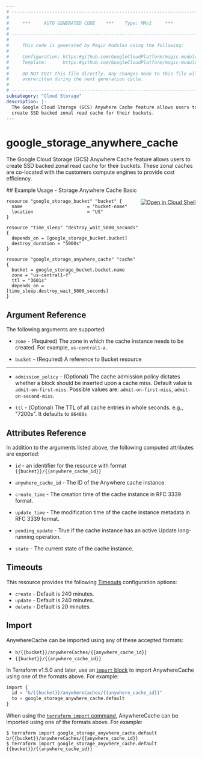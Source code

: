 ```yaml
---
# ----------------------------------------------------------------------------
#
#     ***     AUTO GENERATED CODE    ***    Type: MMv1     ***
#
# ----------------------------------------------------------------------------
#
#     This code is generated by Magic Modules using the following:
#
#     Configuration: https:#github.com/GoogleCloudPlatform/magic-modules/tree/main/mmv1/products/storage/AnywhereCache.yaml
#     Template:      https:#github.com/GoogleCloudPlatform/magic-modules/tree/main/mmv1/templates/terraform/resource.html.markdown.tmpl
#
#     DO NOT EDIT this file directly. Any changes made to this file will be
#     overwritten during the next generation cycle.
#
# ----------------------------------------------------------------------------
subcategory: "Cloud Storage"
description: |-
  The Google Cloud Storage (GCS) Anywhere Cache feature allows users to
  create SSD backed zonal read cache for their buckets.
---
```


# google_storage_anywhere_cache

The Google Cloud Storage (GCS) Anywhere Cache feature allows users to
create SSD backed zonal read cache for their buckets. These zonal
caches are co-located with the customers compute engines to provide
cost efficiency.



<div class = "oics-button" style="float: right; margin: 0 0 -15px">
  <a href="https://console.cloud.google.com/cloudshell/open?cloudshell_git_repo=https%3A%2F%2Fgithub.com%2Fterraform-google-modules%2Fdocs-examples.git&cloudshell_image=gcr.io%2Fcloudshell-images%2Fcloudshell%3Alatest&cloudshell_print=.%2Fmotd&cloudshell_tutorial=.%2Ftutorial.md&cloudshell_working_dir=storage_anywhere_cache_basic&open_in_editor=main.tf" target="_blank">
    <img alt="Open in Cloud Shell" src="//gstatic.com/cloudssh/images/open-btn.svg" style="max-height: 44px; margin: 32px auto; max-width: 100%;">
  </a>
</div>
## Example Usage - Storage Anywhere Cache Basic


```hcl
resource "google_storage_bucket" "bucket" {
  name                        = "bucket-name"
  location                    = "US"
}

resource "time_sleep" "destroy_wait_5000_seconds" {
  depends_on = [google_storage_bucket.bucket]
  destroy_duration = "5000s"
}

resource "google_storage_anywhere_cache" "cache" {
  bucket = google_storage_bucket.bucket.name
  zone = "us-central1-f"
  ttl = "3601s"
  depends_on = [time_sleep.destroy_wait_5000_seconds]
}
```

## Argument Reference

The following arguments are supported:


* `zone` -
  (Required)
  The zone in which the cache instance needs to be created. For example, `us-central1-a.`

* `bucket` -
  (Required)
  A reference to Bucket resource


- - -


* `admission_policy` -
  (Optional)
  The cache admission policy dictates whether a block should be inserted upon a cache miss.
  Default value is `admit-on-first-miss`.
  Possible values are: `admit-on-first-miss`, `admit-on-second-miss`.

* `ttl` -
  (Optional)
  The TTL of all cache entries in whole seconds. e.g., "7200s". It defaults to `86400s`


## Attributes Reference

In addition to the arguments listed above, the following computed attributes are exported:

* `id` - an identifier for the resource with format `{{bucket}}/{{anywhere_cache_id}}`

* `anywhere_cache_id` -
  The ID of the Anywhere cache instance.

* `create_time` -
  The creation time of the cache instance in RFC 3339 format.

* `update_time` -
  The modification time of the cache instance metadata in RFC 3339 format.

* `pending_update` -
  True if the cache instance has an active Update long-running operation.

* `state` -
  The current state of the cache instance.


## Timeouts

This resource provides the following
[Timeouts](https://developer.hashicorp.com/terraform/plugin/sdkv2/resources/retries-and-customizable-timeouts) configuration options:

- `create` - Default is 240 minutes.
- `update` - Default is 240 minutes.
- `delete` - Default is 20 minutes.

## Import


AnywhereCache can be imported using any of these accepted formats:

* `b/{{bucket}}/anywhereCaches/{{anywhere_cache_id}}`
* `{{bucket}}/{{anywhere_cache_id}}`


In Terraform v1.5.0 and later, use an [`import` block](https://developer.hashicorp.com/terraform/language/import) to import AnywhereCache using one of the formats above. For example:

```tf
import {
  id = "b/{{bucket}}/anywhereCaches/{{anywhere_cache_id}}"
  to = google_storage_anywhere_cache.default
}
```

When using the [`terraform import` command](https://developer.hashicorp.com/terraform/cli/commands/import), AnywhereCache can be imported using one of the formats above. For example:

```
$ terraform import google_storage_anywhere_cache.default b/{{bucket}}/anywhereCaches/{{anywhere_cache_id}}
$ terraform import google_storage_anywhere_cache.default {{bucket}}/{{anywhere_cache_id}}
```
